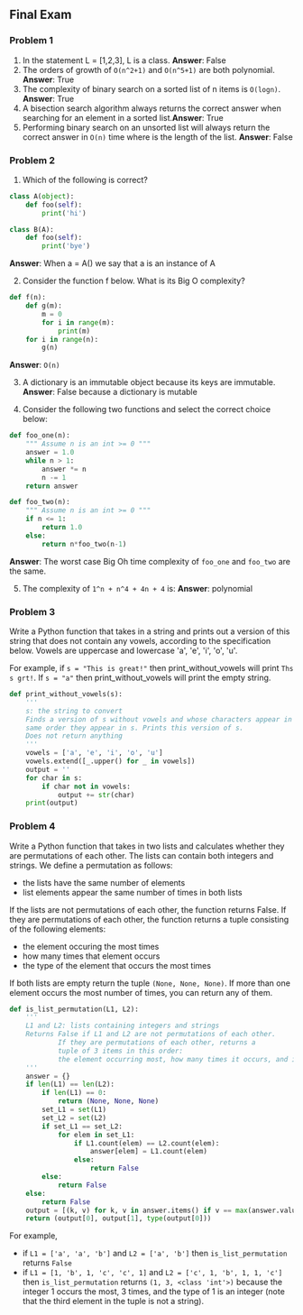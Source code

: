 ## Final Exam ##

### Problem 1 ###

1. In the statement L = [1,2,3], L is a class. **Answer**: False
2. The orders of growth of `O(n^2+1)` and `O(n^5+1)` are both polynomial. **Answer**: True
3. The complexity of binary search on a sorted list of n items is `O(logn)`. **Answer**: True
4. A bisection search algorithm always returns the correct answer when searching for an element in a sorted list.**Answer**: True
5. Performing binary search on an unsorted list will always return the correct answer in `O(n)` time where  is the length of the list. **Answer**: False

### Problem 2 ###

1. Which of the following is correct?
```python
class A(object):
	def foo(self):
		print('hi')

class B(A):
	def foo(self):
		print('bye')
```
**Answer**: When a = A() we say that a is an instance of A

2. Consider the function f below. What is its Big O complexity?
```python
def f(n):
    def g(m):
        m = 0
        for i in range(m):
            print(m)
    for i in range(n):
        g(n)
```
**Answer**: `O(n)`

3. A dictionary is an immutable object because its keys are immutable. **Answer**: False because a dictionary is mutable

4. Consider the following two functions and select the correct choice below:
```python
def foo_one(n):
    """ Assume n is an int >= 0 """
    answer = 1.0
    while n > 1:
        answer *= n
        n -= 1
    return answer

def foo_two(n):
    """ Assume n is an int >= 0 """
    if n <= 1: 
        return 1.0
    else: 
        return n*foo_two(n-1)
```
**Answer**: The worst case Big Oh time complexity of `foo_one` and `foo_two` are the same.

5. The complexity of `1^n + n^4 + 4n + 4` is: **Answer**: polynomial

### Problem 3 ###

Write a Python function that takes in a string and prints out a version of this string that does not contain any vowels, according to the specification below. Vowels are uppercase and lowercase 'a', 'e', 'i', 'o', 'u'.

For example, if `s = "This is great!"` then print_without_vowels will print `Ths s grt!`. If `s = "a"` then print_without_vowels will print the empty string.
```python
def print_without_vowels(s):
    '''
    s: the string to convert
    Finds a version of s without vowels and whose characters appear in the 
    same order they appear in s. Prints this version of s.
    Does not return anything
    '''
    vowels = ['a', 'e', 'i', 'o', 'u']
    vowels.extend([_.upper() for _ in vowels])
    output = ''
    for char in s:
    	if char not in vowels:
    		output += str(char)
    print(output)
```

### Problem 4 ###
Write a Python function that takes in two lists and calculates whether they are permutations of each other. The lists can contain both integers and strings. We define a permutation as follows:

* the lists have the same number of elements
* list elements appear the same number of times in both lists

If the lists are not permutations of each other, the function returns False. 
If they are permutations of each other, the function returns a tuple consisting of the following elements:

* the element occuring the most times
* how many times that element occurs
* the type of the element that occurs the most times

If both lists are empty return the tuple `(None, None, None)`. If more than one element occurs the most number of times, you can return any of them.

```python
def is_list_permutation(L1, L2):
    '''
    L1 and L2: lists containing integers and strings
    Returns False if L1 and L2 are not permutations of each other. 
            If they are permutations of each other, returns a 
            tuple of 3 items in this order: 
            the element occurring most, how many times it occurs, and its type
    '''
    answer = {}
    if len(L1) == len(L2):
    	if len(L1) == 0:
    		return (None, None, None)
    	set_L1 = set(L1)
    	set_L2 = set(L2)
    	if set_L1 == set_L2:
    		for elem in set_L1:
    			if L1.count(elem) == L2.count(elem):
    				answer[elem] = L1.count(elem)
    			else:
    				return False
    	else:
    		return False
    else:
    	return False
    output = [(k, v) for k, v in answer.items() if v == max(answer.values())][0]
    return (output[0], output[1], type(output[0]))
```

For example,
* if `L1 = ['a', 'a', 'b']` and `L2 = ['a', 'b']` then `is_list_permutation` returns `False`
* if `L1 = [1, 'b', 1, 'c', 'c', 1]` and `L2 = ['c', 1, 'b', 1, 1, 'c']` then `is_list_permutation` returns `(1, 3, <class 'int'>)` because the integer 1 occurs the most, 3 times, and the type of 1 is an integer (note that the third element in the tuple is not a string).